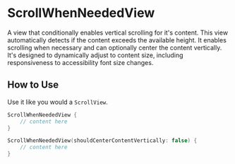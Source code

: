 # ScrollWhenNeededView
A view that conditionally enables vertical scrolling for it's content.  This view automatically detects if the content exceeds the available height. It enables scrolling when necessary and can optionally center the content vertically. It's designed to dynamically adjust to content size, including responsiveness to accessibility font size changes.

## How to Use
Use it like you would a `ScrollView`.
```swift
ScrollWhenNeededView {
    // content here
}

ScrollWhenNeededView(shouldCenterContentVertically: false) {
    // content here
}
```

